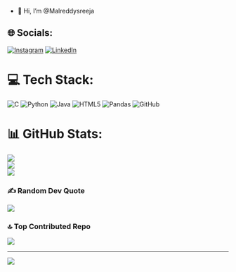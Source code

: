 - 👋 Hi, I’m @Malreddysreeja

## 🌐 Socials:
[![Instagram](https://img.shields.io/badge/Instagram-%23E4405F.svg?logo=Instagram&logoColor=white)](https://instagram.com/malreddysreeja27) [![LinkedIn](https://img.shields.io/badge/LinkedIn-%230077B5.svg?logo=linkedin&logoColor=white)](https://linkedin.com/in/SREEJAREDDY) 

# 💻 Tech Stack:
![C](https://img.shields.io/badge/c-%2300599C.svg?style=for-the-badge&logo=c&logoColor=white) ![Python](https://img.shields.io/badge/python-3670A0?style=for-the-badge&logo=python&logoColor=ffdd54) ![Java](https://img.shields.io/badge/java-%23ED8B00.svg?style=for-the-badge&logo=openjdk&logoColor=white) ![HTML5](https://img.shields.io/badge/html5-%23E34F26.svg?style=for-the-badge&logo=html5&logoColor=white) ![Pandas](https://img.shields.io/badge/pandas-%23150458.svg?style=for-the-badge&logo=pandas&logoColor=white) ![GitHub](https://img.shields.io/badge/github-%23121011.svg?style=for-the-badge&logo=github&logoColor=white)
# 📊 GitHub Stats:
![](https://github-readme-stats.vercel.app/api?username=Malreddysreeja&theme=dark&hide_border=false&include_all_commits=false&count_private=false)<br/>
![](https://github-readme-streak-stats.herokuapp.com/?user=Malreddysreeja&theme=dark&hide_border=false)<br/>
![](https://github-readme-stats.vercel.app/api/top-langs/?username=Malreddysreeja&theme=dark&hide_border=false&include_all_commits=false&count_private=false&layout=compact)

### ✍️ Random Dev Quote
![](https://quotes-github-readme.vercel.app/api?type=horizontal&theme=radical)

### 🔝 Top Contributed Repo
![](https://github-contributor-stats.vercel.app/api?username=Malreddysreeja&limit=5&theme=dark&combine_all_yearly_contributions=true)

---
[![](https://visitcount.itsvg.in/api?id=Malreddysreeja&icon=0&color=0)](https://visitcount.itsvg.in)

<!-- Proudly created with GPRM ( https://gprm.itsvg.in ) -->
